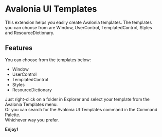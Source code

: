 # Avalonia UI Templates

This extension helps you easily create Avalonia templates. The templates you can choose from are Window, UserControl, TemplatedControl, Styles and ResourceDictionary.

## Features

You can choose from the templates below:

- Window
- UserControl
- TemplatedControl
- Styles
- ResourceDictionary

Just right-click on a folder in Explorer and select your template from the Avalonia Templates menu.  
Or you can search for the Avalonia UI Templates command in the Command Palette.  
Whichever way you prefer.

**Enjoy!**
